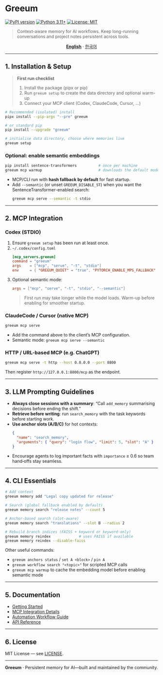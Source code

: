 # Greeum

[![PyPI version](https://badge.fury.io/py/greeum.svg)](https://badge.fury.io/py/greeum)
[![Python 3.11+](https://img.shields.io/badge/python-3.11+-blue.svg)](https://www.python.org/downloads/)
[![License: MIT](https://img.shields.io/badge/License-MIT-yellow.svg)](https://opensource.org/licenses/MIT)

> Context-aware memory for AI workflows. Keep long-running conversations and project notes persistent across tools.

<p align="center">
  <a href="README.md"><strong>English</strong></a> · <a href="docs/README_ko.md">한국어</a>
</p>

---

## 1. Installation & Setup

> **First run checklist**
> 1. Install the package (pipx or pip)
> 2. Run `greeum setup` to create the data directory and optional warm-up
> 3. Connect your MCP client (Codex, ClaudeCode, Cursor, …)

```bash
# Recommended (isolated) install
pipx install --pip-args "--pre" greeum

# or standard pip
pip install --upgrade "greeum"

# initialise data directory, choose where memories live
greeum setup
```

### Optional: enable semantic embeddings
```bash
pip install sentence-transformers          # once per machine
greeum mcp warmup                          # downloads the default model
```
- MCP/CLI run with **hash fallback by default** for fast startup.
- Add `--semantic` (or unset `GREEUM_DISABLE_ST`) when you want the SentenceTransformer-enabled search:
  ```bash
  greeum mcp serve --semantic -t stdio
  ```

---

## 2. MCP Integration

### Codex (STDIO)
1. Ensure `greeum setup` has been run at least once.
2. `~/.codex/config.toml`
   ```toml
   [mcp_servers.greeum]
   command = "greeum"
   args    = ["mcp", "serve", "-t", "stdio"]
   env     = { "GREEUM_QUIET" = "true", "PYTORCH_ENABLE_MPS_FALLBACK" = "1" }
   ```
3. Optional semantic mode:
   ```toml
   args = ["mcp", "serve", "-t", "stdio", "--semantic"]
   ```
   > First run may take longer while the model loads. Warm-up before enabling for smoother startup.

### ClaudeCode / Cursor (native MCP)
```bash
greeum mcp serve
```
- Add the command above to the client’s MCP configuration.
- Semantic mode: `greeum mcp serve --semantic`

### HTTP / URL-based MCP (e.g. ChatGPT)
```bash
greeum mcp serve -t http --host 0.0.0.0 --port 8800
```
Then register `http://127.0.0.1:8800/mcp` as the endpoint.

---

## 3. LLM Prompting Guidelines
- **Always close sessions with a summary**: “Call `add_memory` summarising decisions before ending the shift.”
- **Retrieve before writing**: run `search_memory` with the task keywords before starting work.
- **Use anchor slots (A/B/C)** for hot contexts:
  ```json
  {
    "name": "search_memory",
    "arguments": { "query": "login flow", "limit": 5, "slot": "A" }
  }
  ```
- Encourage agents to log important facts with `importance` ≥ 0.6 so team hand‑offs stay seamless.

---

## 4. CLI Essentials

```bash
# Add context
greeum memory add "Legal copy updated for release"

# Search (global fallback enabled by default)
greeum memory search "release notes" --count 5

# Anchor-based search (slot-aware)
greeum memory search "translations" --slot B --radius 2

# Rebuild branch indices (FAISS + keyword or keyword-only)
greeum memory reindex             # uses FAISS if available
greeum memory reindex --disable-faiss
```

Other useful commands:
- `greeum anchors status` / `set A <block>` / `pin A`
- `greeum workflow search "<topic>"` for scripted MCP calls
- `greeum mcp warmup` to cache the embedding model before enabling semantic mode

---

## 5. Documentation
- [Getting Started](docs/get-started.md)
- [MCP Integration Details](docs/mcp-integration.md)
- [Automation Workflow Guide](docs/greeum-workflow-guide.md)
- [API Reference](docs/api-reference.md)

---

## 6. License
MIT License — see [LICENSE](LICENSE).

---

**Greeum** · Persistent memory for AI—built and maintained by the community.
